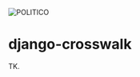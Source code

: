 ![POLITICO](https://rawgithub.com/The-Politico/src/master/images/logo/badge.png)

# django-crosswalk

TK.
